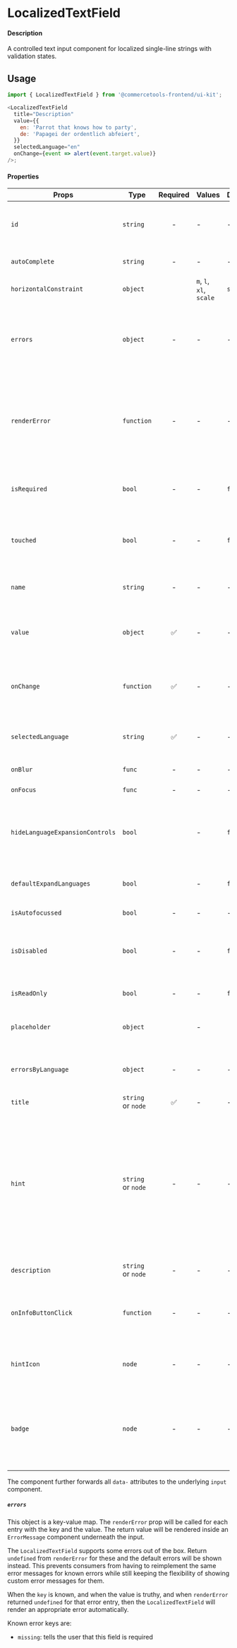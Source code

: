 # LocalizedTextField

#### Description

A controlled text input component for localized single-line strings with validation
states.

## Usage

```js
import { LocalizedTextField } from '@commercetools-frontend/ui-kit';

<LocalizedTextField
  title="Description"
  value={{
    en: 'Parrot that knows how to party',
    de: 'Papagei der ordentlich abfeiert',
  }}
  selectedLanguage="en"
  onChange={event => alert(event.target.value)}
/>;
```

#### Properties

| Props                           | Type               | Required | Values                  | Default | Description                                                                                                                                                                                                                                                           |
| ------------------------------- | ------------------ | :------: | ----------------------- | ------- | --------------------------------------------------------------------------------------------------------------------------------------------------------------------------------------------------------------------------------------------------------------------- |
| `id`                            | `string`           |    -     | -                       | -       | Used as HTML `id` property. An `id` is auto-generated when it is not specified.                                                                                                                                                                                       |
| `autoComplete`                  | `string`           |    -     | -                       | -       | Used as HTML `autocomplete` property                                                                                                                                                                                                                                  |
| `horizontalConstraint`          | `object`           |          | `m`, `l`, `xl`, `scale` | `scale` | Horizontal size limit of the input fields.                                                                                                                                                                                                                            |
| `errors`                        | `object`           |    -     | -                       | -       | A map of errors. Error messages for known errors are rendered automatically. Unknown errors will be forwarded to `renderError`.                                                                                                                                       |
| `renderError`                   | `function`         |    -     | -                       | -       | Called with custom errors, as `renderError(key, error)`. This function can return a message which will be wrapped in an `ErrorMessage`. It can also return `null` to show no error.                                                                                   |
| `isRequired`                    | `bool`             |    -     | -                       | `false` | Indicates if the value is required. Shows an the "required asterisk" if so.                                                                                                                                                                                           |
| `touched`                       | `bool`             |    -     | -                       | `false` | Indicates whether the field was touched. Errors will only be shown when the field was touched.                                                                                                                                                                        |
| `name`                          | `string`           |    -     | -                       | -       | Used as HTML `name` of the input component. property                                                                                                                                                                                                                  |
| `value`                         | `object`           |    ✅    | -                       | -       | Values to use. Keyed by language, the values are the actual values, e.g. `{ en: 'Horse', de: 'Pferd' }`                                                                                                                                                               |
| `onChange`                      | `function`         |    ✅    | -                       | -       | Gets called when any input is changed. Is called with the change event of the changed input.                                                                                                                                                                          |
| `selectedLanguage`              | `string`           |    ✅    | -                       | -       | Specifies which language will be shown in case the `LocalizedTextInput` is collapsed.                                                                                                                                                                                 |
| `onBlur`                        | `func`             |    -     | -                       | -       | Called when input is blurred                                                                                                                                                                                                                                          |
| `onFocus`                       | `func`             |    -     | -                       | -       | Called when input is focused                                                                                                                                                                                                                                          |
| `hideLanguageExpansionControls` | `bool`             |          | -                       | `false` | Will hide the language expansion controls when set to `true`. All languages will be shown when set to `true`.                                                                                                                                                         |
| `defaultExpandLanguages`        | `bool`             |          | -                       | `false` | Controls whether one or all languages are visible by default                                                                                                                                                                                                          |
| `isAutofocussed`                | `bool`             |    -     | -                       | -       | Focus the input on initial render                                                                                                                                                                                                                                     |
| `isDisabled`                    | `bool`             |    -     | -                       | `false` | Indicates that the input cannot be modified (e.g not authorised, or changes currently saving).                                                                                                                                                                        |
| `isReadOnly`                    | `bool`             |    -     | -                       | `false` | Indicates that the field is displaying read-only content                                                                                                                                                                                                              |
| `placeholder`                   | `object`           |          | -                       |         | Placeholders for each language. Object of the same shape as `value`.                                                                                                                                                                                                  |
| `errorsByLanguage`              | `object`           |    -     | -                       | -       | Errors for each translation. These are forwarded to the `errors` prop of `LocalizedTextInput`.                                                                                                                                                                        |
| `title`                         | `string` or `node` |    ✅    | -                       | -       | Title of the label                                                                                                                                                                                                                                                    |
| `hint`                          | `string` or `node` |    -     | -                       | -       | Hint for the label. Provides a supplementary but important information regarding the behaviour of the input (e.g warn about uniqueness of a field, when it can only be set once), whereas `description` can describe it in more depth. Can also receive a `hintIcon`. |
| `description`                   | `string` or `node` |    -     | -                       | -       | Provides a description for the title.                                                                                                                                                                                                                                 |
| `onInfoButtonClick`             | `function`         |    -     | -                       | -       | Function called when info button is pressed. Info button will only be visible when this prop is passed.                                                                                                                                                               |
| `hintIcon`                      | `node`             |    -     | -                       | -       | Icon to be displayed beside the hint text. Will only get rendered when `hint` is passed as well.                                                                                                                                                                      |
| `badge`                         | `node`             |    -     | -                       | -       | Badge to be displayed beside the label. Might be used to display additional information about the content of the field (E.g verified email)                                                                                                                           |

The component further forwards all `data-` attributes to the underlying `input` component.

##### `errors`

This object is a key-value map. The `renderError` prop will be called for each entry with the key and the value. The return value will be rendered inside an `ErrorMessage` component underneath the input.

The `LocalizedTextField` supports some errors out of the box. Return `undefined` from `renderError` for these and the default errors will be shown instead. This prevents consumers from having to reimplement the same error messages for known errors while still keeping the flexibility of showing custom error messages for them.

When the `key` is known, and when the value is truthy, and when `renderError` returned `undefined` for that error entry, then the `LocalizedTextField` will render an appropriate error automatically.

Known error keys are:

- `missing`: tells the user that this field is required
